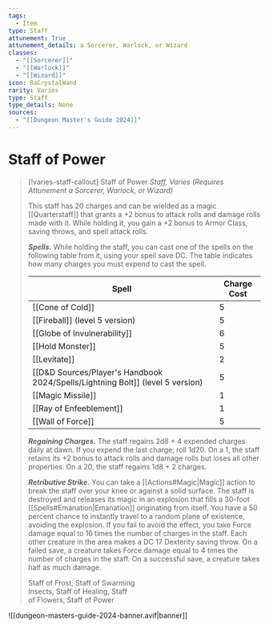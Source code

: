 ```yaml
---
tags:
  - Item
type: Staff
attunement: True
attunement_details: a Sorcerer, Warlock, or Wizard
classes:
  - "[[Sorcerer]]"
  - "[[Warlock]]"
  - "[[Wizard]]"
icon: RaCrystalWand
rarity: Varies
type: Staff
type_details: None
sources: 
  - "[[Dungeon Master's Guide 2024]]"
---
```

# Staff of Power
>[!varies-staff-callout] Staff of Power
>_Staff, Varies (Requires Attunement a Sorcerer, Warlock, or Wizard)_
>
>This staff has 20 charges and can be wielded as a magic [[Quarterstaff]] that grants a +2 bonus to attack rolls and damage rolls made with it. While holding it, you gain a +2 bonus to Armor Class, saving throws, and spell attack rolls.
>
>**_Spells._** While holding the staff, you can cast one of the spells on the following table from it, using your spell save DC. The table indicates how many charges you must expend to cast the spell.
>
>|Spell|Charge Cost|
>|---|---|
>|[[Cone of Cold]]|5|
>|[[Fireball]] (level 5 version)|5|
>|[[Globe of Invulnerability]]|6|
>|[[Hold Monster]]|5|
>|[[Levitate]]|2|
>|[[D&D Sources/Player's Handbook 2024/Spells/Lightning Bolt]] (level 5 version)|5|
>|[[Magic Missile]]|1|
>|[[Ray of Enfeeblement]]|1|
>|[[Wall of Force]]|5|
>
>**_Regaining Charges._** The staff regains 2d8 + 4 expended charges daily at dawn. If you expend the last charge, roll 1d20. On a 1, the staff retains its +2 bonus to attack rolls and damage rolls but loses all other properties. On a 20, the staff regains 1d8 + 2 charges.
>
>**_Retributive Strike._** You can take a [[Actions#Magic\|Magic]] action to break the staff over your knee or against a solid surface. The staff is destroyed and releases its magic in an explosion that fills a 30-foot [[Spells#Emanation\|Emanation]] originating from itself. You have a 50 percent chance to instantly travel to a random plane of existence, avoiding the explosion. If you fail to avoid the effect, you take Force damage equal to 16 times the number of charges in the staff. Each other creature in the area makes a DC 17 Dexterity saving throw. On a failed save, a creature takes Force damage equal to 4 times the number of charges in the staff. On a successful save, a creature takes half as much damage.
>
>
>Staff of Frost, Staff of Swarming  
>Insects, Staff of Healing, Staff  
>of Flowers, Staff of Power
>


![[dungeon-masters-guide-2024-banner.avif|banner]]
